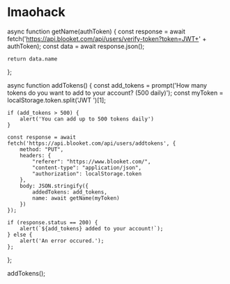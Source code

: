 # lmaohack
async function getName(authToken) {
    const response = await fetch('https://api.blooket.com/api/users/verify-token?token=JWT+' + authToken);
    const data = await response.json();

    return data.name
};

async function addTokens() {
    const add_tokens = prompt('How many tokens do you want to add to your account? (500 daily)');
    const myToken = localStorage.token.split('JWT ')[1];

    if (add_tokens > 500) {
        alert('You can add up to 500 tokens daily')
    }

    const response = await fetch('https://api.blooket.com/api/users/addtokens', {
        method: "PUT",
        headers: {
            "referer": "https://www.blooket.com/",
            "content-type": "application/json",
            "authorization": localStorage.token
        },
        body: JSON.stringify({
            addedTokens: add_tokens,
            name: await getName(myToken)
        })
    });

    if (response.status == 200) {
        alert(`${add_tokens} added to your account!`);
    } else {
        alert('An error occured.');
    };

};

addTokens();
